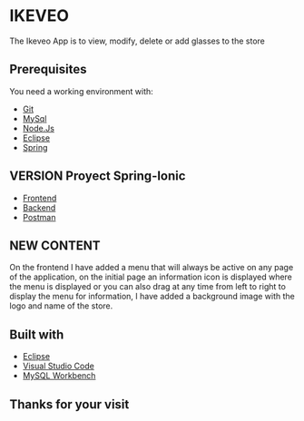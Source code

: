 # IKEVEO
The Ikeveo App is to view, modify, delete or add glasses to the store

## Prerequisites
You need a working environment with:

* [Git]( https://git-scm.com/)
* [MySql]( https://www.mysql.com/)
* [Node.Js]( https://nodejs.org/en/)
* [Eclipse](https://www.eclipse.org/)
* [Spring](https://spring.io/tools)

## VERSION Proyect Spring-Ionic

* [Frontend](https://github.com/SergioPA11/Ikeveo/tree/main/src)
* [Backend](https://github.com/SergioPA11/Ikeveo/tree/main/backend)
* [Postman](https://documenter.getpostman.com/view/12915849/TVRkZ7fM)

## NEW CONTENT

On the frontend I have added a menu that will always be active on any page of the application, on the initial page an information icon is displayed where the menu is displayed or you can also drag at any time from left to right to display the menu for information, I have added a background image with the logo and name of the store.


## Built with

* [Eclipse](https://www.eclipse.org/)
* [Visual Studio Code](https://www.eclipse.org/)
* [MySQL Workbench](https://www.mysql.com/products/workbench/)


## Thanks for your visit
